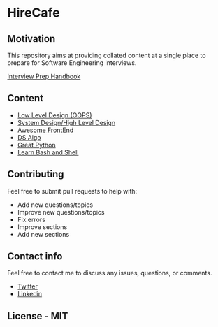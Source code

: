 # HireCafe

## Motivation

This repository aims at providing collated content at a single place to prepare for Software Engineering interviews.

[Interview Prep Handbook](https://www.techinterviewhandbook.org/)

## Content

- [Low Level Design (OOPS)](https://github.com/sounak07/EngineeringPrepHub/blob/main/low_level_design.md)
- [System Design/High Level Design](https://github.com/sounak07/EngineeringPrepHub/blob/main/high_level_design.md)
- [Awesome FrontEnd](https://github.com/sounak07/EngineeringPrepHub/blob/main/front_end_resources.md)
- [DS Algo](https://github.com/sounak07/EngineeringPrepHub/blob/main/ds-algo.md)
- [Great Python](https://github.com/sounak07/EngineeringPrepHub/blob/main/great_python.md)
- [Learn Bash and Shell](https://github.com/sounak07/EngineeringPrepHub/blob/main/learn_shell_bash.md)

## Contributing

Feel free to submit pull requests to help with:

- Add new questions/topics
- Improve new questions/topics
- Fix errors
- Improve sections
- Add new sections

## Contact info

Feel free to contact me to discuss any issues, questions, or comments.

- [Twitter](https://twitter.com/sounak_08)
- [Linkedin](https://www.linkedin.com/in/sounak08/)

## License - MIT

